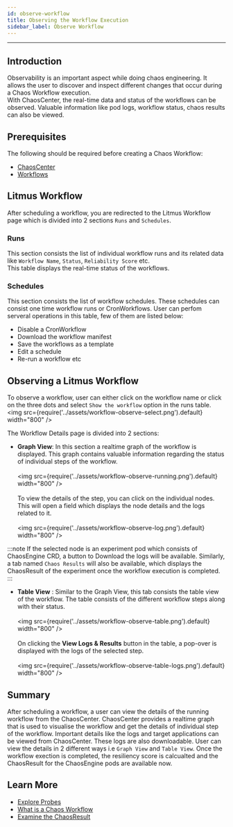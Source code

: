 ```yaml
---
id: observe-workflow
title: Observing the Workflow Execution
sidebar_label: Observe Workflow
---
```


---
## Introduction
Observability is an important aspect while doing chaos engineering. It allows the user to discover and inspect different changes that occur during a Chaos Workflow execution. <br/>
With ChaosCenter, the real-time data and status of the workflows can be observed. Valuable information like pod logs, workflow status, chaos results can also be viewed.

## Prerequisites
The following should be required before creating a Chaos Workflow:
- [ChaosCenter](chaos-center)
- [Workflows](chaos-workflow)

## Litmus Workflow
After scheduling a workflow, you are redirected to the Litmus Workflow page which is divided into 2 sections `Runs` and `Schedules`.

### Runs
This section consists the list of individual workflow
runs and its related data like `Workflow Name`, `Status`, `Reliability Score` etc. <br/>
This table displays the real-time status of the workflows. 

### Schedules
This section consists the list of workflow schedules.
These schedules can consist one time workflow runs or CronWorkflows. User can perfom serveral operations in this table, few of them are listed below:
- Disable a CronWorkflow
- Download the workflow manifest
- Save the workflows as a template
- Edit a schedule 
- Re-run a workflow etc

## Observing a Litmus Workflow
To observe a workflow, user can either click on the workflow name or click on the three dots and select `Show the workflow` option in the runs table.<br/>
<img src={require('../assets/workflow-observe-select.png').default} width="800" />

The Workflow Details page is divided into 2 sections:
- **Graph View**: In this section a realtime graph of the workflow is displayed. This graph contains valuable information regarding the status of individual steps of the workflow.<br/><br/>
<img src={require('../assets/workflow-observe-running.png').default} width="800" /><br/><br/>
To view the details of the step, you can click on the individual nodes. This will open a field which displays the node details and the logs related to it.
<br/><br/>
<img src={require('../assets/workflow-observe-log.png').default} width="800" />

:::note
  If the selected node is an experiment pod which consists of ChaosEngine CRD, a button to Download the logs will be available. Similarly, a tab named `Chaos Results` will also be available, which displays the ChaosResult of the experiment once the workflow execution is completed.
:::

- **Table View** : Similar to the Graph View, this tab consists the table view of the workflow. The table consists of the different workflow steps along with their status. <br/><br/>
<img src={require('../assets/workflow-observe-table.png').default} width="800" />
<br/><br/>
On clicking the <b>View Logs & Results</b> button in the table, a pop-over is displayed with the logs of the selected step. <br/><br/>
<img src={require('../assets/workflow-observe-table-logs.png').default} width="800" />

## Summary
After scheduling a workflow, a user can view the details of the running workflow from the ChaosCenter. ChaosCenter provides a realtime graph that is used to visualise the workflow and get the details of individual step of the workflow. Important details like the logs and target applications can be viewed from ChaosCenter. These logs are also downloadable. User can view the details in 2 different ways i.e `Graph View` and `Table View`. Once the workflow exection is completed, the resiliency score is calcualted and the ChaosResult for the ChaosEngine pods are available now.

## Learn More

- [Explore Probes](probes)
- [What is a Chaos Workflow](chaos-workflow)
- [Examine the ChaosResult](chaos-result)


